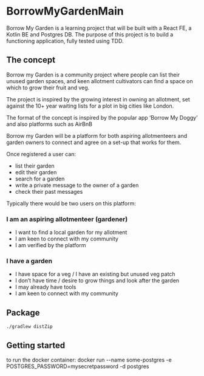 # BorrowMyGardenMain

Borrow My Garden is a learning project that will be built with a React FE, a Kotlin BE and Postgres DB.
The purpose of this project is to build a functioning application, fully tested using TDD. 

## The concept

Borrow my Garden is a community project where people can list their unused garden spaces, and keen allotment cultivators can find a space on which to grow their fruit and veg.

The project is inspired by the growing interest in owning an allotment, set against the 10+ year waiting lists for a plot in big cities like London.

The format of the concept is inspired by the popular app ‘Borrow My Doggy’ and also platforms such as AirBnB

Borrow my Garden will be a platform for both aspiring allotmenteers and garden owners to connect and agree on a set-up that works for them.

Once registered a user can:

- list their garden
- edit their garden
- search for a garden
- write a private message to the owner of a garden
- check their past messages 

Typically there would be two users on this platform: 

### I am an aspiring allotmenteer (gardener)

- I want to find a local garden for my allotment
- I am keen to connect with my community
- I am verified by the platform

### I have a garden

- I have space for a veg / I have an existing but unused veg patch
- I don’t have time / desire to grow things and look after the garden
- I may already have tools
- I am keen to connect with my community



## Package
```
./gradlew distZip
```

## Getting started 
to run the docker container:
docker run --name some-postgres -e POSTGRES_PASSWORD=mysecretpassword -d postgres

